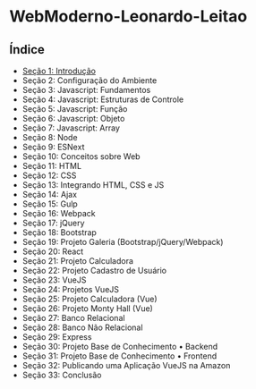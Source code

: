 # WebModerno-Leonardo-Leitao

## Índice

* [Seção 1: Introdução](Secao_1_introducao.md)
* Seção 2: Configuração do Ambiente
* Seção 3: Javascript: Fundamentos
* Seção 4: Javascript: Estruturas de Controle
* Seção 5: Javascript: Função
* Seção 6: Javascript: Objeto
* Seção 7: Javascript: Array
* Seção 8: Node
* Seção 9: ESNext
* Seção 10: Conceitos sobre Web
* Seção 11: HTML
* Seção 12: CSS
* Seção 13: Integrando HTML, CSS e JS
* Seção 14: Ajax
* Seção 15: Gulp
* Seção 16: Webpack
* Seção 17: jQuery
* Seção 18: Bootstrap
* Seção 19: Projeto Galeria (Bootstrap/jQuery/Webpack)
* Seção 20: React
* Seção 21: Projeto Calculadora
* Seção 22: Projeto Cadastro de Usuário
* Seção 23: VueJS
* Seção 24: Projetos VueJS
* Seção 25: Projeto Calculadora (Vue)
* Seção 26: Projeto Monty Hall (Vue)
* Seção 27: Banco Relacional
* Seção 28: Banco Não Relacional
* Seção 29: Express
* Seção 30: Projeto Base de Conhecimento • Backend
* Seção 31: Projeto Base de Conhecimento • Frontend
* Seção 32: Publicando uma Aplicação VueJS na Amazon
* Seção 33: Conclusão

